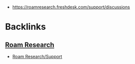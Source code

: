 - https://roamresearch.freshdesk.com/support/discussions

# Backlinks
## [Roam Research](<Roam Research.md>)
- [Roam Research/Support](<../Roam Research/Support.md>)

